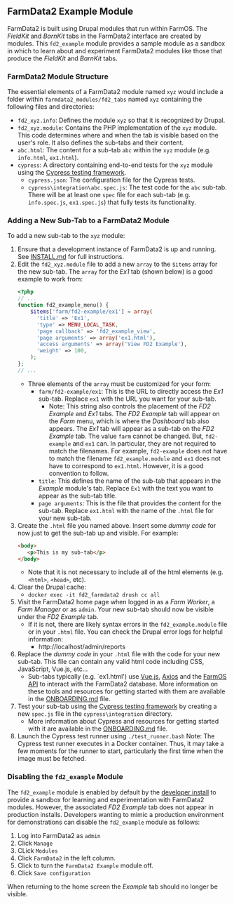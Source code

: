 ## FarmData2 Example Module ##

FarmData2 is built using Drupal modules that run within FarmOS. The _FieldKit_ and _BarnKit_ tabs in the FarmData2 interface are created by modules. This `fd2_example` module provides a sample module as a sandbox in which to learn about and experiment FarmData2 modules like those that produce the _FieldKit_ and _BarnKit_ tabs.

### FarmData2 Module Structure ###

The essential elements of a FarmData2 module named `xyz` would include a folder within `farmdata2_modules/fd2_tabs` named `xyz` containing the following files and directories:
- `fd2_xyz.info`: Defines the module `xyz` so that it is recognized by Drupal.
- `fd2_xyz.module`: Contains the PHP implementation of the `xyz` module. This code determines where and when the tab is visible based on the user's role. It also defines the sub-tabs and their content.
- `abc.html`: The content for a sub-tab `abc` within the `xyz` module (e.g. `info.html`, `ex1.html`).
- `cypress`: A directory containing end-to-end tests for the `xyz` module using the [Cypress testing framework](https://www.cypress.io).
  - `cypress.json`: The configuration file for the Cypress tests.
  - `cypress\integration\abc.spec.js`: The test code for the `abc` sub-tab. There will be at least one `spec` file for each sub-tab (e.g. `info.spec.js`, `ex1.spec.js`) that fully tests its functionality.

### Adding a New Sub-Tab to a FarmData2 Module ###

To add a new sub-tab to the `xyz` module:
1. Ensure that a development instance of FarmData2 is up and running. See [INSTALL.md](https://github.com/DickinsonCollege/FarmData2/blob/main/INSTALL.md) for full instructions.
1. Edit the `fd2_xyz.module` file to add a new `array` to the `$items` array for the new sub-tab.  The `array` for the _Ex1_ tab (shown below) is a good example to work from:
   ```php
   <?php
   // ...
   function fd2_example_menu() {
       $items['farm/fd2-example/ex1'] = array(
         'title' => 'Ex1',
         'type' => MENU_LOCAL_TASK,
         'page callback' => 'fd2_example_view',
         'page arguments' => array('ex1.html'),
         'access arguments' => array('View FD2 Example'),
         'weight' => 100,
       );
   };
   // ...
   ```
   - Three elements of the `array` must be customized for your form:
     - `farm/fd2-example/ex1`: This is the URL to directly access the _Ex1_ sub-tab. Replace `ex1` with the URL you want for your sub-tab.
       - Note: This string also controls the placement of the _FD2 Example_ and _Ex1_ tabs. The _FD2 Example_ tab will appear on the _Farm_ menu, which is where the _Dashboard_ tab also appears. The _Ex1_ tab will appear as a sub-tab on the _FD2 Example_ tab. The value `farm` cannot be changed. But, `fd2-example` and `ex1` can.  In particular, they are not required to match the filenames. For example, `fd2-example` does not have to match the filename `fd2_example.module` and `ex1` does not have to correspond to `ex1.html`. However, it is a good convention to follow.
     - `title`: This defines the name of the sub-tab that appears in the _Example_ module's tab.  Replace `Ex1` with the text you want to appear as the sub-tab title.
     - `page arguments`: This is the file that provides the content for the sub-tab. Replace `ex1.html` with the name of the `.html` file for your new sub-tab.
1. Create the `.html` file you named above. Insert some _dummy code_ for now just to get the sub-tab up and visible. For example:
   ```html
   <body>
      <p>This is my sub-tab</p>
   </body>
   ```
   - Note that it is not necessary to include all of the html elements (e.g. `<html>`, `<head>`, etc).
1. Clear the Drupal cache:
   - `docker exec -it fd2_farmdata2 drush cc all`
1. Visit the FarmData2 home page when logged in as a _Farm Worker_, a _Farm Manager_ or as `admin`.  Your new sub-tab should now be visible under the _FD2 Example_ tab.
   - If it is not, there are likely syntax errors in the `fd2_example.module` file or in your `.html` file.  You can check the Drupal error logs for helpful information:
     - http://localhost/admin/reports
1. Replace the _dummy code_ in your `.html` file with the code for your new sub-tab. This file can contain any valid html code including CSS, JavaScript, Vue.js, etc...
   - Sub-tabs typically (e.g. `ex1.html') use [Vue.js](https://vuejs.org/), [Axios](https://github.com/axios/axios) and the [FarmOS API](https://farmos.org/development/api/) to interact with the FarmData2 database. More information on these tools and resources for getting started with them are available in the [ONBOARDING.md](https://github.com/DickinsonCollege/FarmData2/blob/main/ONBOARDING.md) file.
1. Test your sub-tab using the [Cypress testing framework](https://www.cypress.io/) by creating a new `spec.js` file in the `cypress\integration` directory.
   - More information about Cypress and resources for getting started with it are available in the [ONBOARDING.md](https://github.com/DickinsonCollege/FarmData2/blob/main/ONBOARDING.md#cypress) file.
1. Launch the Cypress test runner using `./test_runner.bash`  Note: The Cypress test runner executes in a Docker container.  Thus, it may take a few moments for the runner to start, particularly the first time when the image must be fetched.

### Disabling the `fd2_example` Module ###

The `fd2_example` module is enabled by default by the [developer install](https://github.com/DickinsonCollege/FarmData2/blob/main/INSTALL.md#developer_install) to provide a sandbox for learning and experimentation with FarmData2 modules. However, the associated _FD2 Example_ tab does not appear in production installs. Developers wanting to mimic a production environment for demonstrations can disable the `fd2_example` module as follows:

1. Log into FarmData2 as `admin`
1. Click `Manage`
1. CLick `Modules`
1. Click `FarmData2` in the left column.
1. Click to turn the `FarmData2 Example` module off.
1. Click `Save configuration`

When returning to the home screen the _Example_ tab should no longer be visible.
